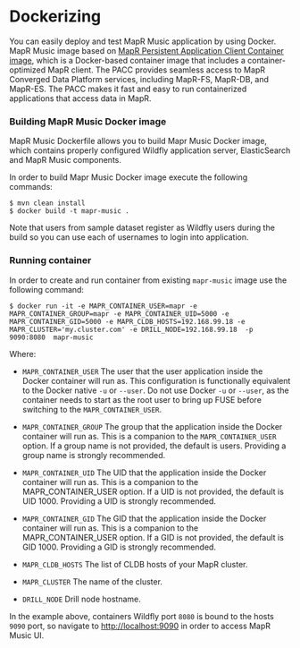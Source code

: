 # Dockerizing

You can easily deploy and test MapR Music application by using Docker. MapR Music image based on 
[MapR Persistent Application Client Container image](https://docstage.mapr.com/60/AdvancedInstallation/UsingtheMapRPACC.html), 
which is a Docker-based container image that includes a container-optimized MapR client. The PACC provides seamless 
access to MapR Converged Data Platform services, including MapR-FS, MapR-DB, and MapR-ES. The PACC makes it fast and 
easy to run containerized applications that access data in MapR.

### Building MapR Music Docker image 

MapR Music Dockerfile allows you to build Mapr Music Docker image, which contains properly configured 
Wildfly application server, ElasticSearch and MapR Music components. 

In order to build Mapr Music Docker image execute the following commands:
```
$ mvn clean install
$ docker build -t mapr-music .
```

Note that users from sample dataset register as Wildfly users during the build so you can use each of usernames to 
login into application.

### Running container

In order to create and run container from existing `mapr-music` image use the following command:
```
$ docker run -it -e MAPR_CONTAINER_USER=mapr -e MAPR_CONTAINER_GROUP=mapr -e MAPR_CONTAINER_UID=5000 -e MAPR_CONTAINER_GID=5000 -e MAPR_CLDB_HOSTS=192.168.99.18 -e MAPR_CLUSTER='my.cluster.com' -e DRILL_NODE=192.168.99.18  -p 9090:8080  mapr-music

```

Where:
* `MAPR_CONTAINER_USER`
The user that the user application inside the Docker container will run as. This configuration is functionally 
equivalent to the Docker native `-u` or `--user`. Do not use Docker `-u` or `--user`, as the container needs to start as 
the root user to bring up FUSE before switching to the `MAPR_CONTAINER_USER`.

* `MAPR_CONTAINER_GROUP`
The group that the application inside the Docker container will run as. This is a companion to the 
`MAPR_CONTAINER_USER` option. If a group name is not provided, the default is users. Providing a group name is strongly 
recommended.

* `MAPR_CONTAINER_UID`
The UID that the application inside the Docker container will run as. This is a companion to the MAPR_CONTAINER_USER 
option. If a UID is not provided, the default is UID 1000. Providing a UID is strongly recommended.

* `MAPR_CONTAINER_GID`
The GID that the application inside the Docker container will run as. This is a companion to the MAPR_CONTAINER_USER 
option. If a GID is not provided, the default is GID 1000. Providing a GID is strongly recommended.

* `MAPR_CLDB_HOSTS`
The list of CLDB hosts of your MapR cluster.

* `MAPR_CLUSTER`
The name of the cluster.

* `DRILL_NODE`
Drill node hostname.

In the example above, containers Wildfly port `8080` is bound to the hosts `9090` port, so navigate to 
[http://localhost:9090](http://localhost:9090) in order to access MapR Music UI.
